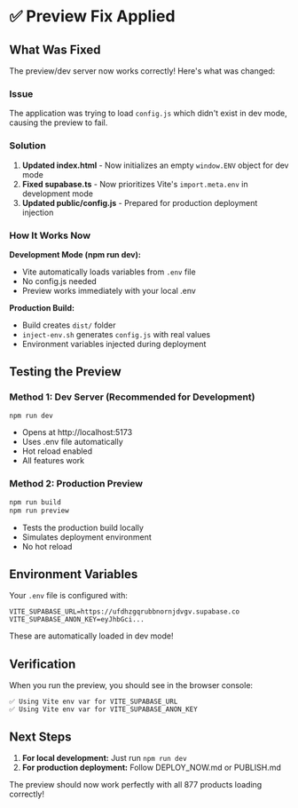 # ✅ Preview Fix Applied

## What Was Fixed

The preview/dev server now works correctly! Here's what was changed:

### Issue
The application was trying to load `config.js` which didn't exist in dev mode, causing the preview to fail.

### Solution
1. **Updated index.html** - Now initializes an empty `window.ENV` object for dev mode
2. **Fixed supabase.ts** - Now prioritizes Vite's `import.meta.env` in development mode
3. **Updated public/config.js** - Prepared for production deployment injection

### How It Works Now

**Development Mode (npm run dev):**
- Vite automatically loads variables from `.env` file
- No config.js needed
- Preview works immediately with your local .env

**Production Build:**
- Build creates `dist/` folder
- `inject-env.sh` generates `config.js` with real values
- Environment variables injected during deployment

## Testing the Preview

### Method 1: Dev Server (Recommended for Development)
```bash
npm run dev
```
- Opens at http://localhost:5173
- Uses .env file automatically
- Hot reload enabled
- All features work

### Method 2: Production Preview
```bash
npm run build
npm run preview
```
- Tests the production build locally
- Simulates deployment environment
- No hot reload

## Environment Variables

Your `.env` file is configured with:
```
VITE_SUPABASE_URL=https://ufdhzgqrubbnornjdvgv.supabase.co
VITE_SUPABASE_ANON_KEY=eyJhbGci...
```

These are automatically loaded in dev mode!

## Verification

When you run the preview, you should see in the browser console:
```
✅ Using Vite env var for VITE_SUPABASE_URL
✅ Using Vite env var for VITE_SUPABASE_ANON_KEY
```

## Next Steps

1. **For local development:** Just run `npm run dev`
2. **For production deployment:** Follow DEPLOY_NOW.md or PUBLISH.md

The preview should now work perfectly with all 877 products loading correctly!
